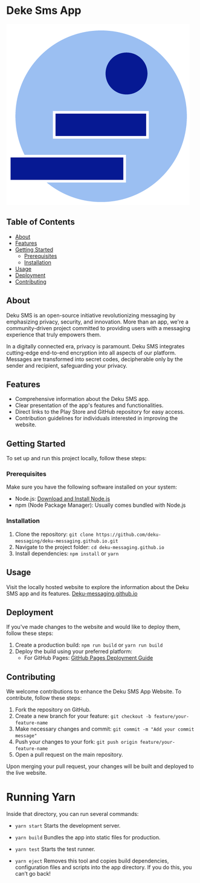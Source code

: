 # Deke Sms App

![Deku](./src/assets/logo.png)

## Table of Contents

- [About](#about)
- [Features](#features)
- [Getting Started](#getting-started)
  - [Prerequisites](#prerequisites)
  - [Installation](#installation)
- [Usage](#usage)
- [Deployment](#deployment)
- [Contributing](#contributing)

## About
Deku SMS is an open-source initiative revolutionizing messaging by emphasizing privacy, 
security, and innovation. More than an app, we're a community-driven project committed to 
providing users with a messaging experience that truly empowers them.

In a digitally connected era, privacy is paramount. 
Deku SMS integrates cutting-edge end-to-end encryption into all aspects of our platform.
Messages are transformed into secret codes, decipherable only by the sender and recipient, safeguarding your privacy.
                                    
## Features

- Comprehensive information about the Deku SMS app.
- Clear presentation of the app's features and functionalities.
- Direct links to the Play Store and GitHub repository for easy access.
- Contribution guidelines for individuals interested in improving the website.

## Getting Started

To set up and run this project locally, follow these steps:

### Prerequisites

Make sure you have the following software installed on your system:

- Node.js: [Download and Install Node.js](https://nodejs.org/)
- npm (Node Package Manager): Usually comes bundled with Node.js

### Installation

1. Clone the repository: `git clone https://github.com/deku-messaging/deku-messaging.github.io.git`
2. Navigate to the project folder: `cd deku-messaging.github.io`
3. Install dependencies: `npm install` or `yarn`

## Usage

Visit the locally hosted website to explore the information about the Deku SMS app and its features.
[Deku-messaging.github.io](https://deku-messaging.github.io)

## Deployment

If you've made changes to the website and would like to deploy them, follow these steps:

1. Create a production build: `npm run build` or  `yarn run build`
2. Deploy the build using your preferred platform:
   - For GitHub Pages: [GitHub Pages Deployment Guide](https://pages.github.com/)

## Contributing

We welcome contributions to enhance the Deku SMS App Website. To contribute, follow these steps:

1. Fork the repository on GitHub.
2. Create a new branch for your feature: `git checkout -b feature/your-feature-name`
3. Make necessary changes and commit: `git commit -m "Add your commit message"`
4. Push your changes to your fork: `git push origin feature/your-feature-name`
5. Open a pull request on the main repository.

Upon merging your pull request, your changes will be built and deployed to the live website.


# Running Yarn

Inside that directory, you can run several commands:

  - `yarn start`
    Starts the development server.

 -  `yarn build`
    Bundles the app into static files for production.

  - `yarn test`
    Starts the test runner.

  - `yarn eject`
    Removes this tool and copies build dependencies, configuration files
    and scripts into the app directory. If you do this, you can’t go back!

